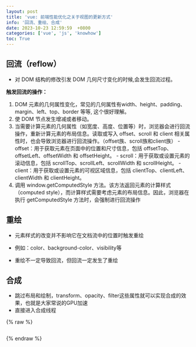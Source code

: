 ```yaml
---
layout: post
title: 'vue: 前端性能优化之关于视图的更新方式'
info: '回流、重绘、合成'
date: 2023-10-23 12:59:59  +0800
categories: ['vue', 'js', 'knowhow']
toc: True
---
```



## 回流（reflow）

- 对 DOM 结构的修改引发 DOM 几何尺寸变化的时候,会发生回流过程。


**触发回流的操作：**

  1. DOM 元素的几何属性变化，常见的几何属性有width、height、padding、margin、left、top、border 等等, 这个很好理解。
  2. 使 DOM 节点发生增减或者移动。
  3. 当需要计算元素的几何属性（如宽度、高度、位置等）时，浏览器会进行回流操作，重新计算元素的布局信息。读取或写入 offset、scroll 和 client 相关属性时，也会导致浏览器进行回流操作。（offset族、scroll族和client族）
    - offset：用于获取元素在页面中的位置和尺寸信息，包括 offsetTop、offsetLeft、offsetWidth 和 offsetHeight。
    - scroll：用于获取或设置元素的滚动信息，包括 scrollTop、scrollLeft、scrollWidth 和 scrollHeight。
    - client：用于获取或设置元素的可视区域信息，包括 clientTop、clientLeft、clientWidth 和 clientHeight。
  4. 调用 window.getComputedStyle 方法。该方法返回元素的计算样式（computed style），而计算样式需要考虑元素的布局信息。因此，浏览器在执行 getComputedStyle 方法时，会强制进行回流操作




## 重绘

- 元素样式的改变并不影响它在文档流中的位置时触发重绘

- 例如：color、background-color、visibility等

- 重绘不一定导致回流，但回流一定发生了重绘



## 合成

- 跳过布局和绘制，transform、opacity、filter这些属性就可以实现合成的效果，也就是大家常说的GPU加速
- 直接进入合成线程





{% raw %}
```
```
{% endraw %}


<!--![引入图片]({{site.url}}/image/vue/2023-10-23-view_update/image_1.jpg) -->